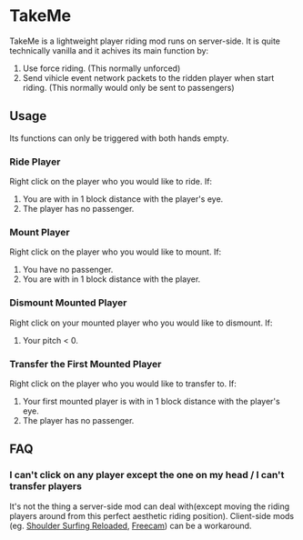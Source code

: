 # TakeMe

TakeMe is a lightweight player riding mod runs on server-side. It is quite technically vanilla and it achives its main function by:

1. Use force riding. (This normally unforced)
2. Send vihicle event network packets to the ridden player when start riding. (This normally would only be sent to passengers)

## Usage

Its functions can only be triggered with both hands empty.

### Ride Player

Right click on the player who you would like to ride. If:

1. You are with in 1 block distance with the player's eye.
2. The player has no passenger.

### Mount Player

Right click on the player who you would like to mount. If:

1. You have no passenger.
2. You are with in 1 block distance with the player.

### Dismount Mounted Player

Right click on your mounted player who you would like to dismount. If:

1. Your pitch < 0.

### Transfer the First Mounted Player

Right click on the player who you would like to transfer to. If:

1. Your first mounted player is with in 1 block distance with the player's eye.
2. The player has no passenger.

## FAQ

### I can't click on any player except the one on my head / I can't transfer players

It's not the thing a server-side mod can deal with(except moving the riding players around from this perfect aesthetic riding position). Client-side mods (eg. [Shoulder Surfing Reloaded](https://modrinth.com/mod/shoulder-surfing-reloaded), [Freecam](https://modrinth.com/mod/freecam)) can be a workaround.

